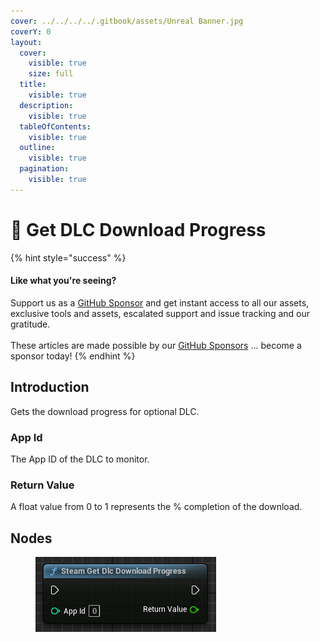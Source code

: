 ```yaml
---
cover: ../../../../.gitbook/assets/Unreal Banner.jpg
coverY: 0
layout:
  cover:
    visible: true
    size: full
  title:
    visible: true
  description:
    visible: true
  tableOfContents:
    visible: true
  outline:
    visible: true
  pagination:
    visible: true
---
```


# 🔵 Get DLC Download Progress

{% hint style="success" %}
#### Like what you're seeing?

Support us as a [GitHub Sponsor](../../../../become-a-sponsor/) and get instant access to all our assets, exclusive tools and assets, escalated support and issue tracking and our gratitude.\
\
These articles are made possible by our [GitHub Sponsors](../../../../become-a-sponsor/) ... become a sponsor today!
{% endhint %}

## Introduction

Gets the download progress for optional DLC.

### App Id

The App ID of the DLC to monitor.

### Return Value

A float value from 0 to 1 represents the % completion of the download.

## Nodes

<figure><img src="../../../../.gitbook/assets/image (214).png" alt=""><figcaption></figcaption></figure>
